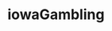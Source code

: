 # iowaGambling


<script src="https://younesstrittmatter.github.io/iowaGambling/iowa-gambling.js"></script>
